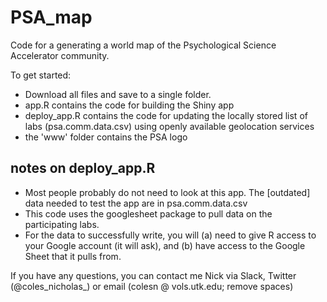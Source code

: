 # PSA_map
Code for a generating a world map of the Psychological Science Accelerator community.

To get started:
- Download all files and save to a single folder.
- app.R contains the code for building the Shiny app
- deploy_app.R contains the code for updating the locally stored list of labs (psa.comm.data.csv) using openly available geolocation services
- the 'www' folder contains the PSA logo

## notes on deploy_app.R
- Most people probably do not need to look at this app. The [outdated] data needed to test the app are in psa.comm.data.csv
- This code uses the googlesheet package to pull data on the participating labs.
- For the data to successfully write, you will (a) need to give R access to your Google account (it will ask), and (b) have access to the Google Sheet that it pulls from.

If you have any questions, you can contact me Nick via Slack, Twitter (@coles_nicholas_) or email (colesn @ vols.utk.edu; remove spaces)
